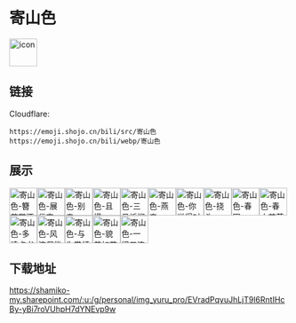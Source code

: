 # 寄山色
<img src="https://emoji.shojo.cn/bili/src/寄山色/icon.png" width="50" height="50" alt="icon">

## 链接
Cloudflare:
```
https://emoji.shojo.cn/bili/src/寄山色
https://emoji.shojo.cn/bili/webp/寄山色
```
## 展示
<img src="https://emoji.shojo.cn/bili/src/寄山色/寄山色-簪花带酒.png" width="50" height="50" alt="寄山色-簪花带酒"><img src="https://emoji.shojo.cn/bili/src/寄山色/寄山色-展信安.png" width="50" height="50" alt="寄山色-展信安"><img src="https://emoji.shojo.cn/bili/src/寄山色/寄山色-别走.png" width="50" height="50" alt="寄山色-别走"><img src="https://emoji.shojo.cn/bili/src/寄山色/寄山色-且慢.png" width="50" height="50" alt="寄山色-且慢"><img src="https://emoji.shojo.cn/bili/src/寄山色/寄山色-三月折柳.png" width="50" height="50" alt="寄山色-三月折柳"><img src="https://emoji.shojo.cn/bili/src/寄山色/寄山色-燕来.png" width="50" height="50" alt="寄山色-燕来"><img src="https://emoji.shojo.cn/bili/src/寄山色/寄山色-你说得对.png" width="50" height="50" alt="寄山色-你说得对"><img src="https://emoji.shojo.cn/bili/src/寄山色/寄山色-挠头.png" width="50" height="50" alt="寄山色-挠头"><img src="https://emoji.shojo.cn/bili/src/寄山色/寄山色-春困.png" width="50" height="50" alt="寄山色-春困"><img src="https://emoji.shojo.cn/bili/src/寄山色/寄山色-春水煎茶.png" width="50" height="50" alt="寄山色-春水煎茶"><img src="https://emoji.shojo.cn/bili/src/寄山色/寄山色-多读点书.png" width="50" height="50" alt="寄山色-多读点书"><img src="https://emoji.shojo.cn/bili/src/寄山色/寄山色-风流倜傥.png" width="50" height="50" alt="寄山色-风流倜傥"><img src="https://emoji.shojo.cn/bili/src/寄山色/寄山色-与你赏灯.png" width="50" height="50" alt="寄山色-与你赏灯"><img src="https://emoji.shojo.cn/bili/src/寄山色/寄山色-貌美如花.png" width="50" height="50" alt="寄山色-貌美如花"><img src="https://emoji.shojo.cn/bili/src/寄山色/寄山色-一键三连.png" width="50" height="50" alt="寄山色-一键三连">

## 下载地址

https://shamiko-my.sharepoint.com/:u:/g/personal/img_yuru_pro/EVradPqyuJhLjT9l6RntIHcBy-yBi7roVUhpH7dYNEvp9w